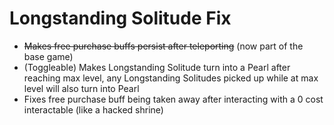 # Longstanding Solitude Fix

* ~~Makes free purchase buffs persist after teleporting~~ (now part of the base game)
* (Toggleable) Makes Longstanding Solitude turn into a Pearl after reaching max level, any Longstanding Solitudes picked up while at max level will also turn into Pearl
* Fixes free purchase buff being taken away after interacting with a 0 cost interactable (like a hacked shrine)